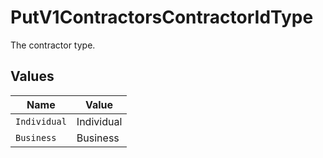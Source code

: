 # PutV1ContractorsContractorIdType

The contractor type.


## Values

| Name         | Value        |
| ------------ | ------------ |
| `Individual` | Individual   |
| `Business`   | Business     |